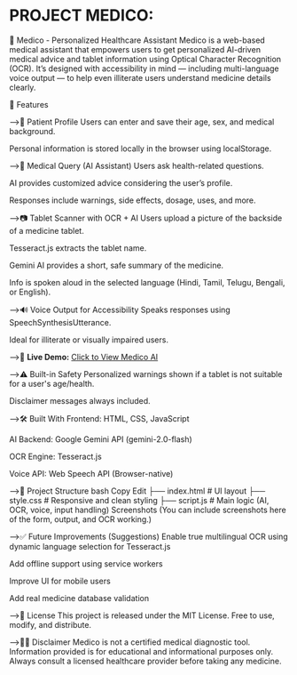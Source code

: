 # PROJECT MEDICO:

💊 Medico - Personalized Healthcare Assistant
Medico is a web-based medical assistant that empowers users to get personalized AI-driven medical advice and tablet information using Optical Character Recognition (OCR). It’s designed with accessibility in mind — including multi-language voice output — to help even illiterate users understand medicine details clearly.

🚀 Features

-->👤 Patient Profile
Users can enter and save their age, sex, and medical background.

Personal information is stored locally in the browser using localStorage.

-->💬 Medical Query (AI Assistant)
Users ask health-related questions.

AI provides customized advice considering the user’s profile.

Responses include warnings, side effects, dosage, uses, and more.

-->📷 Tablet Scanner with OCR + AI
Users upload a picture of the backside of a medicine tablet.

Tesseract.js extracts the tablet name.

Gemini AI provides a short, safe summary of the medicine.

Info is spoken aloud in the selected language (Hindi, Tamil, Telugu, Bengali, or English).

-->🔊 Voice Output for Accessibility
Speaks responses using SpeechSynthesisUtterance.

Ideal for illiterate or visually impaired users.

-->🔗 **Live Demo:** [Click to View Medico AI](https://keerthana7-create.github.io/Medico/)


-->⚠️ Built-in Safety
Personalized warnings shown if a tablet is not suitable for a user's age/health.

Disclaimer messages always included.

-->🛠️ Built With
Frontend: HTML, CSS, JavaScript

AI Backend: Google Gemini API (gemini-2.0-flash)

OCR Engine: Tesseract.js

Voice API: Web Speech API (Browser-native)

-->📁 Project Structure
bash
Copy
Edit
├── index.html         # UI layout
├── style.css          # Responsive and clean styling
├── script.js          # Main logic (AI, OCR, voice, input handling)
Screenshots
(You can include screenshots here of the form, output, and OCR working.)

-->✅ Future Improvements (Suggestions)
Enable true multilingual OCR using dynamic language selection for Tesseract.js

Add offline support using service workers

Improve UI for mobile users

Add real medicine database validation

-->📜 License
This project is released under the MIT License.
Free to use, modify, and distribute.

-->👩‍⚕️ Disclaimer
Medico is not a certified medical diagnostic tool.
Information provided is for educational and informational purposes only.
Always consult a licensed healthcare provider before taking any medicine.



